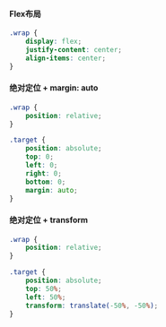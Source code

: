 #### Flex布局

```css
.wrap {
    display: flex;
    justify-content: center;
    align-items: center;
}
```



#### 绝对定位 + margin: auto

```css
.wrap {
    position: relative;
}

.target {
    position: absolute;
    top: 0;
    left: 0;
    right: 0;
    bottom: 0;
    margin: auto;
}
```



#### 绝对定位 + transform

```css
.wrap {
    position: relative;
}

.target {
    position: absolute;
    top: 50%;
    left: 50%;
    transform: translate(-50%, -50%);
}
```

